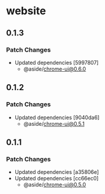 # website

## 0.1.3

### Patch Changes

- Updated dependencies [5997807]
  - @aside/chrome-ui@0.6.0

## 0.1.2

### Patch Changes

- Updated dependencies [9040da6]
  - @aside/chrome-ui@0.5.1

## 0.1.1

### Patch Changes

- Updated dependencies [a35806e]
- Updated dependencies [cc66ec0]
  - @aside/chrome-ui@0.5.0
